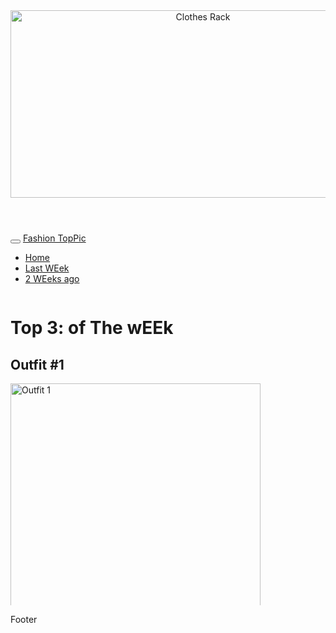 <html lang="en">
<head>
  <title>Fashion TopPic</title>
  <meta charset="utf-8">
  <meta name="viewport" content="width=device-width, initial-scale=1">
  <link rel="stylesheet" href="https://maxcdn.bootstrapcdn.com/bootstrap/3.4.1/css/bootstrap.min.css">
  <script src="https://ajax.googleapis.com/ajax/libs/jquery/3.6.4/jquery.min.js"></script>
  <script src="https://maxcdn.bootstrapcdn.com/bootstrap/3.4.1/js/bootstrap.min.js"></script>
  <style>
    .fakeimg {
      height: 200px;
      background: #aaa;
    }
    .outfit-container {
      height: 500px; 
      overflow-y: scroll;
    }
  </style>
</head>
<body>

<header>
  <img src="https://i.pinimg.com/originals/86/9e/85/869e855290ef9199e47e093a548a1c42.jpg" alt="Clothes Rack" style="width:600px;height:300px;">
</header>

<nav class="navbar navbar-inverse">
  <div class="container-fluid">
    <div class="navbar-header">
      <button type="button" class="navbar-toggle" data-toggle="collapse" data-target="#myNavbar">
        <span class="icon-bar"></span>
        <span class="icon-bar"></span>
        <span class="icon-bar"></span>                        
      </button>
      <a class="navbar-brand" href="index.html">Fashion TopPic</a>
    </div>
    <div class="collapse navbar-collapse" id="myNavbar">
      <ul class="nav navbar-nav">
        <li class="active"><a href="index.html">Home</a></li>
        <li><a href="Clothes.html">Last WEek</a></li>
        <li><a href="#">2 WEeks ago</a></li>
      </ul>
    </div>
  </div>
</nav>

<div class="container outfit-container">
  <div class="row">
    <div class="col-sm-12">
      <h1>Top 3: of The wEEk</h1>
    </div>
  </div>
  <div class="row">
    <div class="col-sm-12">
      <h2>Outfit #1</h2>
      <img src="https://i.pinimg.com/736x/42/79/af/4279af45c4fd24dc990f4e33242826dd.jpg" alt="Outfit 1" style="width:400px;height:400px;">
      <p>Some text.</p>
      <h3>Model's Links</h3>
      <p>Links.</p>
      <ul class="nav nav-pills nav-stacked">
        <li class="active"><a href="https://www.instagram.com/jordan.killgore/">Link 1</a></li>
      </ul>
    </div>
  </div>
  
  <div class="row">
    <div class="col-sm-12">
      <h2>Outfit #2</h2>
      <img src="https://i.pinimg.com/736x/42/79/af/4279af45c4fd24dc990f4e33242826dd.jpg" alt="Outfit 2" style="width:400px;height:400px;">
      <p>Some text.</p>
      <h3>Model's Links</h3>
      <p>Links.</p>
      <ul class="nav nav-pills nav-stacked">
        <li class="active"><a href="https://www.instagram.com/jordan.killgore/">Link 1</a></li>
      </ul>
    </div>
  </div>

  <div class="row">
    <div class="col-sm-12">
      <h2>Outfit #3</h2>
      <img src="https://i.pinimg.com/736x/42/79/af/4279af45c4fd24dc990f4e33242826dd.jpg" alt="Outfit 1" style="width:400px;height:400px;">
      <p>Some text.</p>
      <h3>Model's Links</h3>
      <p>Links.</p>
      <ul class="nav nav-pills nav-stacked">
        <li class="active"><a href="https://www.instagram.com/jordan.killgore/">Link 1</a></li>
      </ul>
    </div>
  </div>
 

</div>

<div class="jumbotron text-center" style="margin-bottom:0">
  <p>Footer</p>
</div>

</body>
</html>
